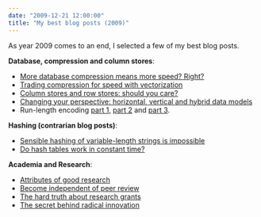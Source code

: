 ```yaml
---
date: "2009-12-21 12:00:00"
title: "My best blog posts (2009)"
---
```




As year 2009 comes to an end, I selected a few of my best blog posts.

__Database, compression and column stores__:

- [More database compression means more speed? Right?](/lemire/blog/2009/11/13/more-database-compression-means-more-speed-right/)
- [Trading compression for speed with vectorization](/lemire/blog/2009/08/28/trading-compression-for-speed-with-vectorization/)
- [Column stores and row stores: should you care?](/lemire/blog/2009/07/03/column-stores-and-row-stores-should-you-care/)
- [Changing your perspective: horizontal, vertical and hybrid data models](/lemire/blog/2009/09/04/changing-your-perspective-horizontal-vertical-and-hybrid-data-models/)
- Run-length encoding [part 1](/lemire/blog/2009/11/24/run-length-encoding-part-i/), [part 2](/lemire/blog/2009/11/27/run-length-encoding-part-2/) and [part 3](/lemire/blog/2009/12/09/run-length-encoding-part-3/).


__Hashing (contrarian blog posts)__:

- [Sensible hashing of variable-length strings is impossible](/lemire/blog/2009/10/02/sensible-hashing-of-variable-length-strings-is-impossible/)
- [Do hash tables work in constant time?](/lemire/blog/2009/08/18/do-hash-tables-work-in-constant-time/)


__Academia and Research__:

- [Attributes of good research](/lemire/blog/2009/08/31/attributes-of-the-good-research/)
- [Become independent of peer review](/lemire/blog/2009/10/26/become-independent-of-peer-review/)
- [The hard truth about research grants](/lemire/blog/2009/09/15/the-hard-truth-about-research-grants/)
- [The secret behind radical innovation](/lemire/blog/2009/10/28/the-secret-behind-radical-innovation/)


